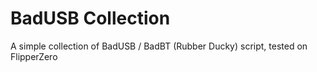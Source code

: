 # BadUSB Collection
A simple collection of BadUSB / BadBT (Rubber Ducky) script, tested on FlipperZero
